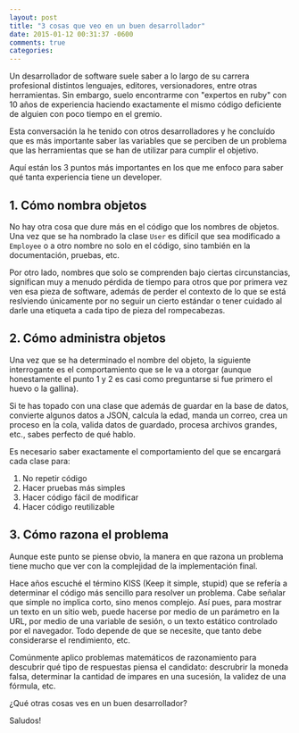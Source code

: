 ```yaml
---
layout: post
title: "3 cosas que veo en un buen desarrollador"
date: 2015-01-12 00:31:37 -0600
comments: true
categories: 
---
```


Un desarrollador de software suele saber a lo largo de su carrera profesional
distintos lenguajes, editores, versionadores, entre otras herramientas. Sin
embargo, suelo encontrarme con "expertos en ruby" con 10 años de experiencia
haciendo exactamente el mismo código deficiente de alguien con poco tiempo en
el gremio.

Esta conversación la he tenido con otros desarrolladores y he concluído que es
más importante saber las variables que se perciben de un problema que las
herramientas que se han de utilizar para cumplir el objetivo.

<!-- more -->

Aquí están los 3 puntos más importantes en los que me enfoco para saber qué
tanta experiencia tiene un developer.

## 1. Cómo nombra objetos

No hay otra cosa que dure más en el código que los nombres de objetos. Una vez
que se ha nombrado la clase `` User `` es difícil que sea modificado a
`` Employee `` o a otro nombre no solo en el código, sino también en la
documentación, pruebas, etc.

Por otro lado, nombres que solo se comprenden bajo ciertas circunstancias,
significan muy a menudo pérdida de tiempo para otros que por primera vez ven
esa pieza de software, además de perder el contexto de lo que se está
reslviendo únicamente por no seguir un cierto estándar o tener cuidado al darle
una etiqueta a cada tipo de pieza del rompecabezas.

## 2. Cómo administra objetos

Una vez que se ha determinado el nombre del objeto, la siguiente interrogante
es el comportamiento que se le va a otorgar (aunque honestamente el punto 1 y 2
es casi como preguntarse si fue primero el huevo o la gallina).

Si te has topado con una clase que además de guardar en la base de datos,
convierte algunos datos a JSON, calcula la edad, manda un correo, crea un
proceso en la cola, valida datos de guardado, procesa archivos grandes, etc.,
sabes perfecto de qué hablo.

Es necesario saber exactamente el comportamiento del que se encargará cada
clase para:

1. No repetir código
2. Hacer pruebas más simples
3. Hacer código fácil de modificar
4. Hacer código reutilizable

## 3. Cómo razona el problema

Aunque este punto se piense obvio, la manera en que razona un problema tiene
mucho que ver con la complejidad de la implementación final.

Hace años escuché el término KISS (Keep it simple, stupid) que se refería a
determinar el código más sencillo para resolver un problema. Cabe señalar que
simple no implica corto, sino menos complejo. Así pues, para mostrar un texto
en un sitio web, puede hacerse por medio de un parámetro en la URL, por medio
de una variable de sesión, o un texto estático controlado por el navegador.
Todo depende de que se necesite, que tanto debe considerarse el rendimiento,
etc.

Comúnmente aplico problemas matemáticos de razonamiento para descubrir qué tipo
de respuestas piensa el candidato: descrubrir la moneda falsa, determinar la
cantidad de impares en una sucesión, la validez de una fórmula, etc.

¿Qué otras cosas ves en un buen desarrollador?

Saludos!

